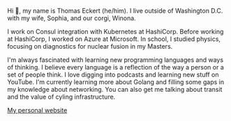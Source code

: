 Hi 👋, my name is Thomas Eckert (he/him). I live outside of Washington D.C. with my wife, Sophia, and our corgi, Winona.

I work on Consul integration with Kubernetes at HashiCorp. Before working at HashiCorp, I worked on Azure at Microsoft. In school, I studied physics, focusing on diagnostics for nuclear fusion in my Masters.

I'm always fascinated with learning new programming languages and ways of thinking. I believe every language is a reflection of the way a person or a set of people think. I love digging into podcasts and learning new stuff on YouTube. I'm currently learning more about Golang and filling some gaps in my knowledge about networking. You can also get me talking about transit and the value of cyling infrastructure.

[My personal website](https://thomaseckert.dev/)

